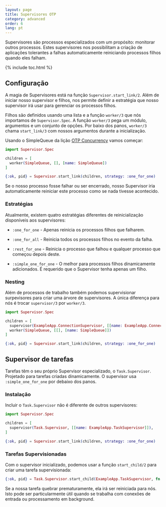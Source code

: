 ```yaml
---
layout: page
title: Supervisores OTP
category: advanced
order: 6
lang: pt
---
```


Supervisores são processos especializados com um propósito: monitorar outros processos. Estes supervisores nos possibilitam a criação de aplicações tolerantes a falhas automaticamente reiniciando processos filhos quando eles falham.

{% include toc.html %}

## Configuração

A magia de Supervisores está na função `Supervisor.start_link/2`. Além de iniciar nosso supervisor e filhos, nos permite definir a estratégia que nosso supervisor irá usar para gerenciar os processos filhos.

Filhos são definidos usando uma lista e a função `worker/3` que nós importamos de `Supervisor.Spec`. A função `worker/3` pega um módulo, argumentos e um conjunto de opções. Por baixo dos panos, `worker/3` chama `start_link/3` com nossos argumentos durante a inicialização.

Usando o SimpleQueue da lição [OTP Concurrency](/pt/lessons/advanced/otp-concurrency) vamos começar:

```elixir
import Supervisor.Spec

children = [
  worker(SimpleQueue, [], [name: SimpleQueue])
]

{:ok, pid} = Supervisor.start_link(children, strategy: :one_for_one)
```

Se o nosso processo fosse falhar ou ser encerrado, nosso Supervisor iria automaticamente reiniciar este processo como se nada tivesse acontecido.

### Estratégias

Atualmente, existem quatro estratégias diferentes de reinicialização disponíveis aos supervisores:

+ `:one_for_one` - Apenas reinicia os processos filhos que falharem.

+ `:one_for_all` - Reinicia todos os processos filhos no evento da falha.

+ `:rest_for_one` - Reinicia o processo que falhou e qualquer processo que começou depois deste.

+ `:simple_one_for_one` - O melhor para processos filhos dinamicamente adicionados. É requerido que o Supervisor tenha apenas um filho.

### Nesting

Além de processos de trabalho também podemos supervisionar surpevisores para criar uma árvore de supervisores. A única diferença para nós é trocar `supervisor/3` por `worker/3`.

```elixir
import Supervisor.Spec

children = [
  supervisor(ExampleApp.ConnectionSupervisor, [[name: ExampleApp.ConnectionSupervisor]]),
  worker(SimpleQueue, [[], [name: SimpleQueue]])
]

{:ok, pid} = Supervisor.start_link(children, strategy: :one_for_one)
```

## Supervisor de tarefas

Tarefas têm o seu próprio Supervisor especializado, o `Task.Supervisor`. Projetado para tarefas criadas dinamicamente. O supervisor usa `:simple_one_for_one` por debaixo dos panos.

### Instalação

Incluir o `Task.Supervisor` não é diferente de outros supervisores:

```elixir
import Supervisor.Spec

children = [
  supervisor(Task.Supervisor, [[name: ExampleApp.TaskSupervisor]]),
]

{:ok, pid} = Supervisor.start_link(children, strategy: :one_for_one)
```

### Tarefas Supervisionadas

Com o supervisor inicializado, podemos usar a função `start_child/2` para criar uma tarefa supervisionada:

```elixir
{:ok, pid} = Task.Supervisor.start_child(ExampleApp.TaskSupervisor, fn -> background_work end)
```

Se a nossa tarefa quebrar prematuramente, ela irá ser reiniciada para nós. Isto pode ser particularmente útil quando se trabalha com conexões de entrada ou processamento em background.
